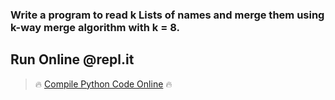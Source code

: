 ###  Write a program to read k Lists of names and merge them using k-way merge algorithm with k = 8.

## Run Online @repl.it

> 🔥 [Compile Python Code Online](https://repl.it/@dntandan/kwaymerge) 🔥
